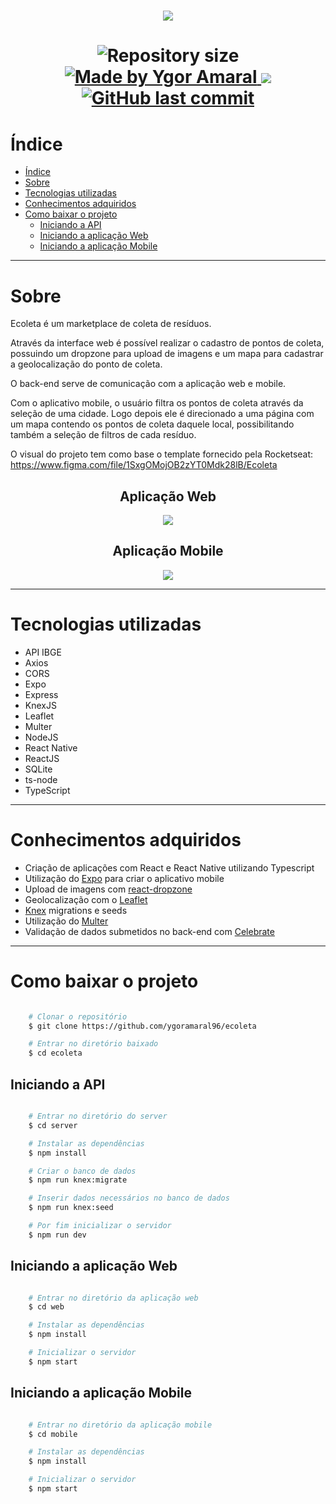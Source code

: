 <h1 align="center">
    <img src="web/src/assets/logo.svg">
<h1>

<p align="center">	

  <img alt="Repository size" src="https://img.shields.io/github/repo-size/ygoramaral96/ecoleta">
	
  <a href="www.linkedin.com/in/yamaral/">
    <img alt="Made by Ygor Amaral" src="https://img.shields.io/badge/made%20by-Ygor Amaral-%2304D361">
  </a>

  <a aria-label="Completed" href="https://nextlevelweek.com/aulas/booster/1/edicao/1">
    <img src="https://img.shields.io/badge/NLW-done-brightgreen?logo=data:image/png;base64,iVBORw0KGgoAAAANSUhEUgAAABAAAAAQCAMAAAAoLQ9TAAAALVBMVEVHcExxWsF0XMJzXMJxWcFsUsD///9jRrzY0u6Xh9Gsn9n39fyMecy0qd2bjNJWBT0WAAAABHRSTlMA2Do606wF2QAAAGlJREFUGJVdj1cWwCAIBLEsRU3uf9xobDH8+GZwUYi8i6ucJwrxKE+7D0G9Q4vlYqtmCSjndr4CgCgzlyFgfKfKCVO0LrPKjmiqMxGXkJwNnXskqWG+1oSM+BSwD8f29YLNjvx/OQrn+g99oQSoNmt3PgAAAABJRU5ErkJggg=="></img>
  </a>
  
  <a href="https://github.com/ygoramaral96/ecoleta/commits/master">
    <img alt="GitHub last commit" src="https://img.shields.io/github/last-commit/DanielObara/NLW-1.0">
  </a>
</p>

# Índice
- [Índice](#índice)
- [Sobre](#sobre)
- [Tecnologias utilizadas](#tecnologias-utilizadas)
- [Conhecimentos adquiridos](#conhecimentos-adquiridos)
- [Como baixar o projeto](#como-baixar-o-projeto)
  - [Iniciando a API](#iniciando-a-api)
  - [Iniciando a aplicação Web](#iniciando-a-aplicação-web)
  - [Iniciando a aplicação Mobile](#iniciando-a-aplicação-mobile)

---

# Sobre
Ecoleta é um marketplace de coleta de resíduos. 

Através da interface web é possível realizar o cadastro de pontos de coleta, possuindo um dropzone para upload de imagens e um mapa para cadastrar a geolocalização do ponto de coleta.

O back-end serve de comunicação com a aplicação web e mobile.

Com o aplicativo mobile, o usuário filtra os pontos de coleta através da seleção de uma cidade. 
Logo depois ele é direcionado a uma página com um mapa contendo os pontos de coleta daquele local, possibilitando também a seleção de filtros de cada resíduo.

O visual do projeto tem como base o template fornecido pela Rocketseat: https://www.figma.com/file/1SxgOMojOB2zYT0Mdk28lB/Ecoleta


<h2 align="center"> Aplicação Web </h2>
<p align="center">
    <img src="web.jpg" />
</p>
<h2 align="center"> Aplicação Mobile </h2>
<p align="center">
    <img src="mobile.jpeg" />
</p>

---

# Tecnologias utilizadas

- API IBGE
- Axios
- CORS
- Expo
- Express
- KnexJS
- Leaflet
- Multer
- NodeJS
- React Native
- ReactJS
- SQLite
- ts-node
- TypeScript
  
---

# Conhecimentos adquiridos

- Criação de aplicações com React e React Native utilizando Typescript
- Utilização do [Expo](https://expo.io/) para criar o aplicativo mobile
- Upload de imagens com [react-dropzone](https://github.com/react-dropzone/react-dropzone)
- Geolocalização com o [Leaflet](https://leafletjs.com/)
- [Knex](http://knexjs.org/) migrations e seeds
- Utilização do [Multer](https://www.npmjs.com/package/multer)
- Validação de dados submetidos no back-end com [Celebrate](https://github.com/arb/celebrate)
  
---

# Como baixar o projeto

```bash

    # Clonar o repositório
    $ git clone https://github.com/ygoramaral96/ecoleta

    # Entrar no diretório baixado
    $ cd ecoleta

```

## Iniciando a API

```bash

    # Entrar no diretório do server
    $ cd server

    # Instalar as dependências
    $ npm install

    # Criar o banco de dados
    $ npm run knex:migrate

    # Inserir dados necessários no banco de dados
    $ npm run knex:seed

    # Por fim inicializar o servidor
    $ npm run dev

```

## Iniciando a aplicação Web

```bash

    # Entrar no diretório da aplicação web
    $ cd web

    # Instalar as dependências
    $ npm install

    # Inicializar o servidor
    $ npm start

```

## Iniciando a aplicação Mobile

```bash

    # Entrar no diretório da aplicação mobile
    $ cd mobile

    # Instalar as dependências
    $ npm install

    # Inicializar o servidor
    $ npm start

```
